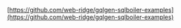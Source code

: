 [https://github.com/web-ridge/gqlgen-sqlboiler-examples](https://github.com/web-ridge/gqlgen-sqlboiler-examples)
